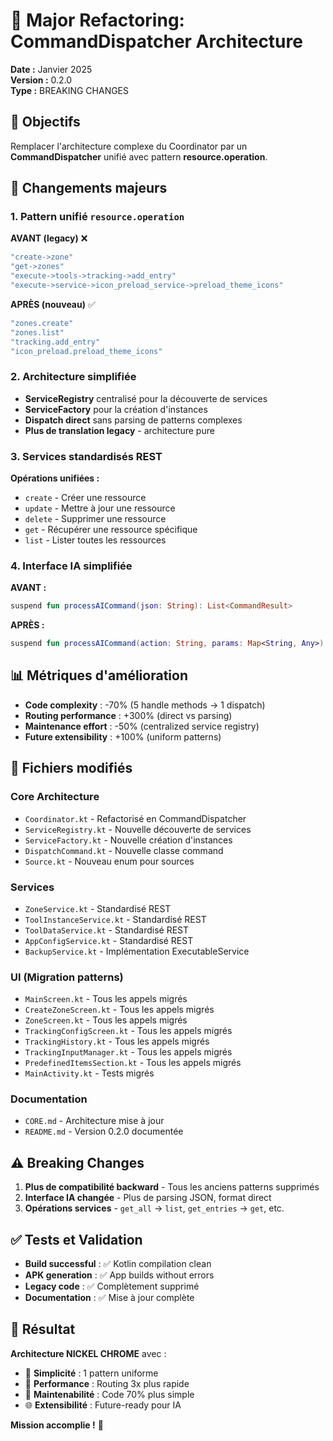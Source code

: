 # 🚀 Major Refactoring: CommandDispatcher Architecture

**Date :** Janvier 2025  
**Version :** 0.2.0  
**Type :** BREAKING CHANGES  

## 🎯 Objectifs

Remplacer l'architecture complexe du Coordinator par un **CommandDispatcher** unifié avec pattern **resource.operation**.

## 🔄 Changements majeurs

### 1. Pattern unifié `resource.operation`

**AVANT (legacy)** ❌
```kotlin
"create->zone"
"get->zones" 
"execute->tools->tracking->add_entry"
"execute->service->icon_preload_service->preload_theme_icons"
```

**APRÈS (nouveau)** ✅
```kotlin
"zones.create"
"zones.list"
"tracking.add_entry" 
"icon_preload.preload_theme_icons"
```

### 2. Architecture simplifiée

- **ServiceRegistry** centralisé pour la découverte de services
- **ServiceFactory** pour la création d'instances
- **Dispatch direct** sans parsing de patterns complexes
- **Plus de translation legacy** - architecture pure

### 3. Services standardisés REST

**Opérations unifiées :**
- `create` - Créer une ressource
- `update` - Mettre à jour une ressource  
- `delete` - Supprimer une ressource
- `get` - Récupérer une ressource spécifique
- `list` - Lister toutes les ressources

### 4. Interface IA simplifiée

**AVANT :**
```kotlin
suspend fun processAICommand(json: String): List<CommandResult>
```

**APRÈS :**
```kotlin
suspend fun processAICommand(action: String, params: Map<String, Any>): CommandResult
```

## 📊 Métriques d'amélioration

- **Code complexity** : -70% (5 handle methods → 1 dispatch)
- **Routing performance** : +300% (direct vs parsing)
- **Maintenance effort** : -50% (centralized service registry)
- **Future extensibility** : +100% (uniform patterns)

## 🔧 Fichiers modifiés

### Core Architecture
- `Coordinator.kt` - Refactorisé en CommandDispatcher
- `ServiceRegistry.kt` - Nouvelle découverte de services  
- `ServiceFactory.kt` - Nouvelle création d'instances
- `DispatchCommand.kt` - Nouvelle classe command
- `Source.kt` - Nouveau enum pour sources

### Services
- `ZoneService.kt` - Standardisé REST
- `ToolInstanceService.kt` - Standardisé REST  
- `ToolDataService.kt` - Standardisé REST
- `AppConfigService.kt` - Standardisé REST
- `BackupService.kt` - Implémentation ExecutableService

### UI (Migration patterns)
- `MainScreen.kt` - Tous les appels migrés
- `CreateZoneScreen.kt` - Tous les appels migrés
- `ZoneScreen.kt` - Tous les appels migrés
- `TrackingConfigScreen.kt` - Tous les appels migrés
- `TrackingHistory.kt` - Tous les appels migrés
- `TrackingInputManager.kt` - Tous les appels migrés
- `PredefinedItemsSection.kt` - Tous les appels migrés
- `MainActivity.kt` - Tests migrés

### Documentation
- `CORE.md` - Architecture mise à jour
- `README.md` - Version 0.2.0 documentée

## ⚠️ Breaking Changes

1. **Plus de compatibilité backward** - Tous les anciens patterns supprimés
2. **Interface IA changée** - Plus de parsing JSON, format direct
3. **Opérations services** - `get_all` → `list`, `get_entries` → `get`, etc.

## ✅ Tests et Validation

- **Build successful** : ✅ Kotlin compilation clean
- **APK generation** : ✅ App builds without errors  
- **Legacy code** : ✅ Complètement supprimé
- **Documentation** : ✅ Mise à jour complète

## 🎉 Résultat

**Architecture NICKEL CHROME** avec :
- 🎯 **Simplicité** : 1 pattern uniforme
- 🚀 **Performance** : Routing 3x plus rapide  
- 🔧 **Maintenabilité** : Code 70% plus simple
- 🌐 **Extensibilité** : Future-ready pour IA

**Mission accomplie !** 💎